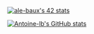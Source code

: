 
[![ale-baux's 42 stats](https://badge42.herokuapp.com/api/stats/ale-baux)](https://github.com/JaeSeoKim/badge42)

[![Antoine-lb's GitHub stats](https://github-readme-stats.vercel.app/api?username=Antoine-lb)](https://github.com/Antoine-lb/github-readme-stats)
<!--
**Antoine-lb/Antoine-lb** is a ✨ _special_ ✨ repository because its `README.md` (this file) appears on your GitHub profile.

Here are some ideas to get you started:

- 🔭 I’m currently working on ...
- 🌱 I’m currently learning ...
- 👯 I’m looking to collaborate on ...
- 🤔 I’m looking for help with ...
- 💬 Ask me about ...
- 📫 How to reach me: ...
- 😄 Pronouns: ...
- ⚡ Fun fact: ...
-->
